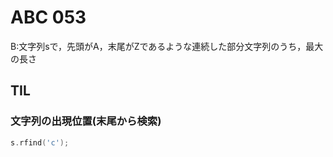 # ABC 053

B:文字列sで，先頭がA，末尾がZであるような連続した部分文字列のうち，最大の長さ  

## TIL
### 文字列の出現位置(末尾から検索)
```cpp
s.rfind('c');
```
